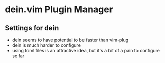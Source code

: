 # dein.vim Plugin Manager

## Settings for dein

- dein seems to have potential to be faster than vim-plug
- dein is much harder to configure
- using toml files is an attractive idea, but it's a bit of a pain to configure so far
